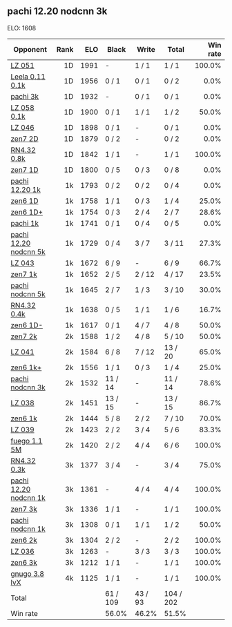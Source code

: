 ## pachi 12.20 nodcnn 3k ##

ELO: 1608

Opponent | Rank | ELO | Black | Write | Total | Win rate
---------|-----:|----:|-------|-------|-------|-------:
[LZ 051](LZ%20051.md) | 1D | 1991 | - | 1 / 1 | 1 / 1 | 100.0%
[Leela 0.11 0.1k](Leela%200.11%200.1k.md) | 1D | 1956 | 0 / 1 | 0 / 1 | 0 / 2 | 0.0%
[pachi 3k](pachi%203k.md) | 1D | 1932 | - | 0 / 1 | 0 / 1 | 0.0%
[LZ 058 0.1k](LZ%20058%200.1k.md) | 1D | 1900 | 0 / 1 | 1 / 1 | 1 / 2 | 50.0%
[LZ 046](LZ%20046.md) | 1D | 1898 | 0 / 1 | - | 0 / 1 | 0.0%
[zen7 2D](zen7%202D.md) | 1D | 1879 | 0 / 2 | - | 0 / 2 | 0.0%
[RN4.32 0.8k](RN4.32%200.8k.md) | 1D | 1842 | 1 / 1 | - | 1 / 1 | 100.0%
[zen7 1D](zen7%201D.md) | 1D | 1800 | 0 / 5 | 0 / 3 | 0 / 8 | 0.0%
[pachi 12.20 1k](pachi%2012.20%201k.md) | 1k | 1793 | 0 / 2 | 0 / 2 | 0 / 4 | 0.0%
[zen6 1D](zen6%201D.md) | 1k | 1758 | 1 / 1 | 0 / 3 | 1 / 4 | 25.0%
[zen6 1D+](zen6%201D+.md) | 1k | 1754 | 0 / 3 | 2 / 4 | 2 / 7 | 28.6%
[pachi 1k](pachi%201k.md) | 1k | 1741 | 0 / 1 | 0 / 4 | 0 / 5 | 0.0%
[pachi 12.20 nodcnn 5k](pachi%2012.20%20nodcnn%205k.md) | 1k | 1729 | 0 / 4 | 3 / 7 | 3 / 11 | 27.3%
[LZ 043](LZ%20043.md) | 1k | 1672 | 6 / 9 | - | 6 / 9 | 66.7%
[zen7 1k](zen7%201k.md) | 1k | 1652 | 2 / 5 | 2 / 12 | 4 / 17 | 23.5%
[pachi nodcnn 5k](pachi%20nodcnn%205k.md) | 1k | 1645 | 2 / 7 | 1 / 3 | 3 / 10 | 30.0%
[RN4.32 0.4k](RN4.32%200.4k.md) | 1k | 1638 | 0 / 5 | 1 / 1 | 1 / 6 | 16.7%
[zen6 1D-](zen6%201D-.md) | 1k | 1617 | 0 / 1 | 4 / 7 | 4 / 8 | 50.0%
[zen7 2k](zen7%202k.md) | 2k | 1588 | 1 / 2 | 4 / 8 | 5 / 10 | 50.0%
[LZ 041](LZ%20041.md) | 2k | 1584 | 6 / 8 | 7 / 12 | 13 / 20 | 65.0%
[zen6 1k+](zen6%201k+.md) | 2k | 1556 | 1 / 1 | 0 / 3 | 1 / 4 | 25.0%
[pachi nodcnn 3k](pachi%20nodcnn%203k.md) | 2k | 1532 | 11 / 14 | - | 11 / 14 | 78.6%
[LZ 038](LZ%20038.md) | 2k | 1451 | 13 / 15 | - | 13 / 15 | 86.7%
[zen6 1k](zen6%201k.md) | 2k | 1444 | 5 / 8 | 2 / 2 | 7 / 10 | 70.0%
[LZ 039](LZ%20039.md) | 2k | 1423 | 2 / 2 | 3 / 4 | 5 / 6 | 83.3%
[fuego 1.1 5M](fuego%201.1%205M.md) | 2k | 1420 | 2 / 2 | 4 / 4 | 6 / 6 | 100.0%
[RN4.32 0.3k](RN4.32%200.3k.md) | 3k | 1377 | 3 / 4 | - | 3 / 4 | 75.0%
[pachi 12.20 nodcnn 1k](pachi%2012.20%20nodcnn%201k.md) | 3k | 1361 | - | 4 / 4 | 4 / 4 | 100.0%
[zen7 3k](zen7%203k.md) | 3k | 1336 | 1 / 1 | - | 1 / 1 | 100.0%
[pachi nodcnn 1k](pachi%20nodcnn%201k.md) | 3k | 1308 | 0 / 1 | 1 / 1 | 1 / 2 | 50.0%
[zen6 2k](zen6%202k.md) | 3k | 1304 | 2 / 2 | - | 2 / 2 | 100.0%
[LZ 036](LZ%20036.md) | 3k | 1263 | - | 3 / 3 | 3 / 3 | 100.0%
[zen6 3k](zen6%203k.md) | 3k | 1212 | 1 / 1 | - | 1 / 1 | 100.0%
[gnugo 3.8 lvX](gnugo%203.8%20lvX.md) | 4k | 1125 | 1 / 1 | - | 1 / 1 | 100.0%
Total | | | 61 / 109 | 43 / 93 | 104 / 202 | 
Win rate| | | 56.0% | 46.2% | 51.5% | 

